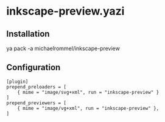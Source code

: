 # inkscape-preview.yazi

## Installation

ya pack -a michaelrommel/inkscape-preview

## Configuration

```
[plugin]
prepend_preloaders = [
    { mime = "image/svg+xml", run = "inkscape-preview" }
]
prepend_previewers = [
    { mime = "image/vg+xml", run = "inkscape-preview" },
]
```
